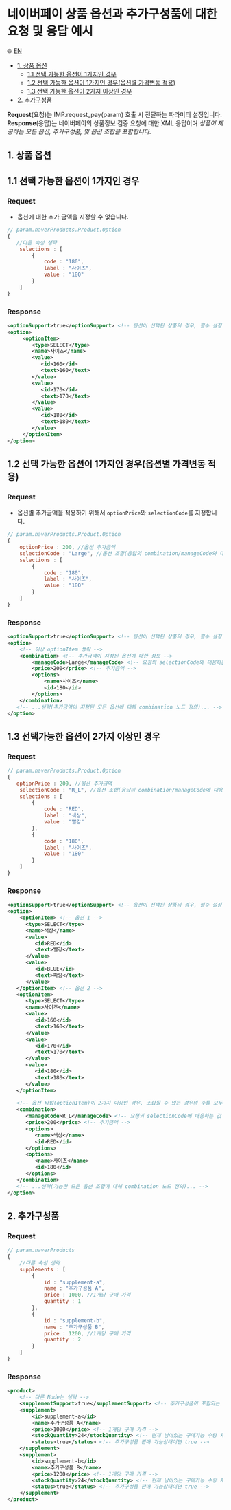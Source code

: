 # 네이버페이 상품 옵션과 추가구성품에 대한 요청 및 응답 예시

:globe_with_meridians: [EN](/en/NAVERPAY/sample/naverpay-validation.md)  

- [1. 상품 옵션](#product-option)
   - [1.1 선택 가능한 옵션이 1가지인 경우](#product-option1)
   - [1.2 선택 가능한 옵션이 1가지인 경우(옵션별 가격변동 적용)](#product-option1-var)
   - [1.3 선택 가능한 옵션이 2가지 이상인 경우](#product-option2)
- [2. 추가구성품](#supplement)
  
**Request**(요청)는 IMP.request_pay(param) 호출 시 전달하는 파라미터 설정입니다.  
**Response**(응답)는 네이버페이의 상품정보 검증 요청에 대한 XML 응답이며 *상품이 제공하는 모든 옵션, 추가구성품, 및 옵션 조합을 포함합니다*.

## 1. 상품 옵션<a id="product-option"/>
 
## 1.1 선택 가능한 옵션이 1가지인 경우<a id="product-option1"/>

### Request

- 옵션에 대한 추가 금액을 지정할 수 없습니다.  

```javascript
// param.naverProducts.Product.Option
{
   //다른 속성 생략
	selections : [
		{
			code : "180",
			label : "사이즈",
			value : "180"
		}
	]
}
```

### Response  

```xml
<optionSupport>true</optionSupport> <!-- 옵션이 선택된 상품의 경우, 필수 설정 -->
<option>
     <optionItem>
        <type>SELECT</type>
        <name>사이즈</name>
        <value>
           <id>160</id>
           <text>160</text>
        </value>
        <value>
           <id>170</id>
           <text>170</text>
        </value>
        <value>
           <id>180</id>
           <text>180</text>
        </value>
     </optionItem>
</option>
```  


## 1.2 선택 가능한 옵션이 1가지인 경우(옵션별 가격변동 적용)<a id="product-option1-var"/>

### Request  

- 옵션별 추가금액을 적용하기 위해서 `optionPrice`와 `selectionCode`를 지정합니다.  

```javascript
// param.naverProducts.Product.Option
{
	optionPrice : 200, //옵션 추가금액
	selectionCode : "Large", //옵션 조합(응답의 combination/manageCode와 대응하는 값)
	selections : [
		{
			code : "180",
			label : "사이즈",
			value : "180"
		}
	]
}
```

### Response 

```xml
<optionSupport>true</optionSupport> <!-- 옵션이 선택된 상품의 경우, 필수 설정 -->
<option>
	<!-- 이상 optionItem 생략 -->
	<combination> <!-- 추가금액이 지정된 옵션에 대한 정보 -->
		<manageCode>Large</manageCode> <!-- 요청의 selectionCode와 대응하는 값 -->
		<price>200</price> <!-- 추가금액 -->
		<options>
			<name>사이즈</name>
			<id>180</id>
		</options>
	</combination>
   <!-- ...생략(추가금액이 지정된 모든 옵션에 대해 combination 노드 정의)... -->
</option>
```

## 1.3 선택가능한 옵션이 2가지 이상인 경우<a id="product-option2"/>

### Request  

```javascript
// param.naverProducts.Product.Option
{
   optionPrice : 200, //옵션 추가금액
	selectionCode : "R_L", //옵션 조합(응답의 combination/manageCode에 대응하는 값)
	selections : [
		{
			code : "RED",
			label : "색상",
			value : "빨강"
		},
		{
			code : "180",
			label : "사이즈",
			value : "180"
		}
	]
}
```

### Response  

```xml
<optionSupport>true</optionSupport> <!-- 옵션이 선택된 상품의 경우, 필수 설정 -->
<option>
	<optionItem> <!-- 옵션 1 -->
      <type>SELECT</type>
      <name>색상</name>
      <value>
         <id>RED</id>
         <text>빨강</text>
      </value>
      <value>
         <id>BLUE</id>
         <text>파랑</text>
      </value>
   </optionItem> <!-- 옵션 2 -->
   <optionItem>
      <type>SELECT</type>
      <name>사이즈</name>
      <value>
         <id>160</id>
         <text>160</text>
      </value>
      <value>
         <id>170</id>
         <text>170</text>
      </value>
      <value>
         <id>180</id>
         <text>180</text>
      </value>
   </optionItem>
            
   <!-- 옵션 타입(optionItem)이 2가지 이상인 경우, 조합될 수 있는 경우의 수를 모두 나열 -->
   <combination>
      <manageCode>R_L</manageCode> <!-- 요청의 selectionCode에 대응하는 값 -->
      <price>200</price> <!-- 추가금액 -->
      <options>
         <name>색상</name>
         <id>RED</id>
      </options>
      <options>
         <name>사이즈</name>
         <id>180</id>
      </options>
   </combination>
   <!-- ...생략(가능한 모든 옵션 조합에 대해 combination 노드 정의)... -->
</option>
```


## 2. 추가구성품<a id="supplement"/>

### Request

```javascript
// param.naverProducts
{
    //다른 속성 생략
    supplements : [ 
        {
            id : "supplement-a",
            name : "추가구성품 A",
            price : 1000, //1개당 구매 가격
            quantity : 1
        },
        {
            id : "supplement-b",
            name : "추가구성품 B",
            price : 1200, //1개당 구매 가격
            quantity : 2
        }
    ]
}
```

### Response    

```xml
<product>
    <!-- 다른 Node는 생략 -->
    <supplementSupport>true</supplementSupport> <!-- 추가구성품이 포함되는 경우 필수 설정 -->
    <supplement>
        <id>supplement-a</id>
        <name>추가구성품 A</name>
        <price>1000</price> <!-- 1개당 구매 가격 -->
        <stockQuantity>24</stockQuantity> <!-- 현재 남아있는 구매가능 수량 재고 -->
        <status>true</status> <!-- 추가구성품 판매 가능상태이면 true -->
    </supplement>
    <supplement>
        <id>supplement-b</id>
        <name>추가구성품 B</name>
        <price>1200</price> <!-- 1개당 구매 가격 -->
        <stockQuantity>24</stockQuantity> <!-- 현재 남아있는 구매가능 수량 재고 -->
        <status>true</status> <!-- 추가구성품 판매 가능상태이면 true -->
    </supplement>
</product>
```